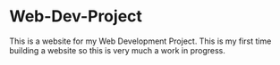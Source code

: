 # Web-Dev-Project

This is a website for my Web Development Project. This is my first time building a website so this is very much a work in progress.
